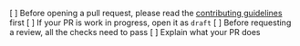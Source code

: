 [ ] Before opening a pull request, please read the [contributing guidelines](https://github.com/tothemoney/pancake-frontend/blob/master/CONTRIBUTING.md) first
[ ] If your PR is work in progress, open it as `draft`
[ ] Before requesting a review, all the checks need to pass
[ ] Explain what your PR does
